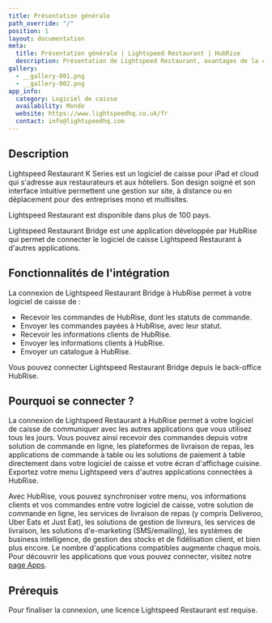 ```yaml
---
title: Présentation générale
path_override: "/"
position: 1
layout: documentation
meta:
  title: Présentation générale | Lightspeed Restaurant | HubRise
  description: Présentation de Lightspeed Restaurant, avantages de la connexion à HubRise, fonctionnalités de l'intégration. Synchronisez les données entre logiciel de caisse et applications.
gallery:
  - __gallery-001.png
  - __gallery-002.png
app_info:
  category: Logiciel de caisse
  availability: Monde
  website: https://www.lightspeedhq.co.uk/fr
  contact: info@lightspeedhq.com
---
```


## Description

Lightspeed Restaurant K Series est un logiciel de caisse pour iPad et cloud qui s'adresse aux restaurateurs et aux hôteliers. Son design soigné et son interface intuitive permettent une gestion sur site, à distance ou en déplacement pour des entreprises mono et multisites.

Lightspeed Restaurant est disponible dans plus de 100 pays.

Lightspeed Restaurant Bridge est une application développée par HubRise qui permet de connecter le logiciel de caisse Lightspeed Restaurant à d'autres applications.

## Fonctionnalités de l'intégration

La connexion de Lightspeed Restaurant Bridge à HubRise permet à votre logiciel de caisse de :

- Recevoir les commandes de HubRise, dont les statuts de commande.
- Envoyer les commandes payées à HubRise, avec leur statut.
- Recevoir les informations clients de HubRise.
- Envoyer les informations clients à HubRise.
- Envoyer un catalogue à HubRise.

Vous pouvez connecter Lightspeed Restaurant Bridge depuis le back-office HubRise.

## Pourquoi se connecter ?

La connexion de Lightspeed Restaurant à HubRise permet à votre logiciel de caisse de communiquer avec les autres applications que vous utilisez tous les jours. Vous pouvez ainsi recevoir des commandes depuis votre solution de commande en ligne, les plateformes de livraison de repas, les applications de commande à table ou les solutions de paiement à table directement dans votre logiciel de caisse et votre écran d'affichage cuisine. Exportez votre menu Lightspeed vers d'autres applications connectées à HubRise.

Avec HubRise, vous pouvez synchroniser votre menu, vos informations clients et vos commandes entre votre logiciel de caisse, votre solution de commande en ligne, les services de livraison de repas (y compris Deliveroo, Uber Eats et Just Eat), les solutions de gestion de livreurs, les services de livraison, les solutions d'e-marketing (SMS/emailing), les systèmes de business intelligence, de gestion des stocks et de fidélisation client, et bien plus encore. Le nombre d'applications compatibles augmente chaque mois. Pour découvrir les applications que vous pouvez connecter, visitez notre [page Apps](/apps).

## Prérequis

Pour finaliser la connexion, une licence Lightspeed Restaurant est requise.
